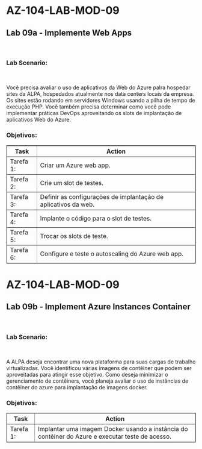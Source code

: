 # AZ-104-LAB-MOD-09
 <h2>Lab 09a - Implemente Web Apps </h2> <br>
  
<h3>Lab Scenario:</h3> <br>

Você precisa avaliar o uso de aplicativos da Web do Azure palra hospedar sites da ALPA, hospedados atualmente nos data centers locais da empresa. Os sites estão rodando em servidores Windows usando a pilha de tempo de execução PHP. Você também precisa determinar como você pode implementar práticas DevOps aproveitando os slots de implantação de aplicativos Web do Azure.

<h3>Objetivos:</h3>  

<table border="1">    
  <tr>
    <th colspan="1">Task</th>  	              
    <th colspan="2">Action</th>
  </tr>
<tr>
<td>Tarefa 1:</td>
    <td>Criar um Azure web app.</td>
  </tr>
  <tr>
    <td>Tarefa 2:</td>
    <td>Crie um slot de testes.</td>
  </tr>
  <tr>
<td>Tarefa 3:</td>
    <td>Definir as configurações de implantação de aplicativos da web.</td>
  </tr>
  <tr>
    <td>Tarefa 4:</td>
    <td>Implante o código para o slot de testes.</td>
  </tr>
    <tr>
    <td>Tarefa 5:</td>
    <td>Trocar os slots de teste.</td>
  </tr>
      <tr>
    <td>Tarefa 6:</td>
    <td>Configure e teste o autoscaling do Azure web app.</td>
  </tr>   
  </table>

  # AZ-104-LAB-MOD-09
 <h2>Lab 09b - Implement Azure Instances Container</h2> <br>
  
<h3>Lab Scenario:</h3> <br>

A ALPA deseja encontrar uma nova plataforma para suas cargas de trabalho virtualizadas. Você identificou várias imagens de contêiner que podem ser aproveitadas para atingir esse objetivo. Como deseja minimizar o gerenciamento de contêiners, você planeja avaliar o uso de instâncias de contêiner do azure para implantação de imagens docker. 

<h3>Objetivos:</h3>  

<table border="1">    
  <tr>
    <th colspan="1">Task</th>  	              
    <th colspan="2">Action</th>
  </tr>
<tr>
<td>Tarefa 1:</td>
    <td>Implantar uma imagem Docker usando a instância do contêiner do Azure e executar teste de acesso.</td>
  </tr>
</table>